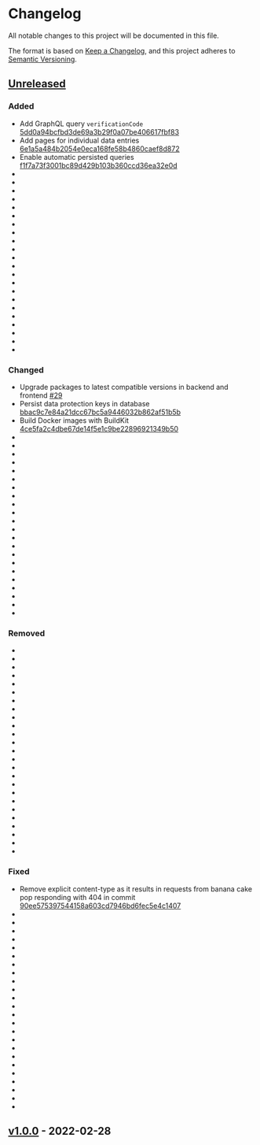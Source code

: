 # Changelog

All notable changes to this project will be documented in this file.

The format is based on [Keep a Changelog](https://keepachangelog.com/en/1.0.0/),
and this project adheres to [Semantic Versioning](https://semver.org/spec/v2.0.0.html).

## [Unreleased]

### Added

- Add GraphQL query `verificationCode` [5dd0a94bcfbd3de69a3b29f0a07be406617fbf83](https://github.com/building-envelope-data/database/commit/5dd0a94bcfbd3de69a3b29f0a07be406617fbf83)
- Add pages for individual data entries [6e1a5a484b2054e0eca168fe58b4860caef8d872](https://github.com/building-envelope-data/database/commit/6e1a5a484b2054e0eca168fe58b4860caef8d872)
- Enable automatic persisted queries [f1f7a73f3001bc89d429b103b360ccd36ea32e0d](https://github.com/building-envelope-data/database/commit/f1f7a73f3001bc89d429b103b360ccd36ea32e0d)
-
-
-
-
-
-
-
-
-
-
-
-
-
-
-
-
-
-
-
-
-
-

### Changed

- Upgrade packages to latest compatible versions in backend and frontend [#29](https://github.com/building-envelope-data/database/pull/29)
- Persist data protection keys in database [bbac9c7e84a21dcc67bc5a9446032b862af51b5b](https://github.com/building-envelope-data/database/commit/bbac9c7e84a21dcc67bc5a9446032b862af51b5b)
- Build Docker images with BuildKit [4ce5fa2c4dbe67de14f5e1c9be22896921349b50](https://github.com/building-envelope-data/database/commit/4ce5fa2c4dbe67de14f5e1c9be22896921349b50)
-
-
-
-
-
-
-
-
-
-
-
-
-
-
-
-
-
-
-
-
-
-

### Removed

-
-
-
-
-
-
-
-
-
-
-
-
-
-
-
-
-
-
-
-
-
-
-
-
-

### Fixed

- Remove explicit content-type as it results in requests from banana cake pop responding with 404 in commit [90ee575397544158a603cd7946bd6fec5e4c1407](https://github.com/building-envelope-data/database/commit/90ee575397544158a603cd7946bd6fec5e4c1407)
-
-
-
-
-
-
-
-
-
-
-
-
-
-
-
-
-
-
-
-
-
-
-
-

## [v1.0.0] - 2022-02-28

[Unreleased]: https://github.com/building-envelope-data/database/compare/v1.0.0...HEAD

[v1.0.0]: https://github.com/building-envelope-data/database/compare/352f44e492ca66d7835970cdf007b2897e686e30...v1.0.0
